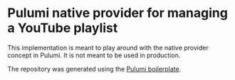 # Pulumi native provider for managing a YouTube playlist
This implementation is meant to play around with the native provider concept in Pulumi. It is not meant to be used in production.  

The repository was generated using the [Pulumi boilerplate](https://github.com/pulumi/pulumi-provider-boilerplate). 
